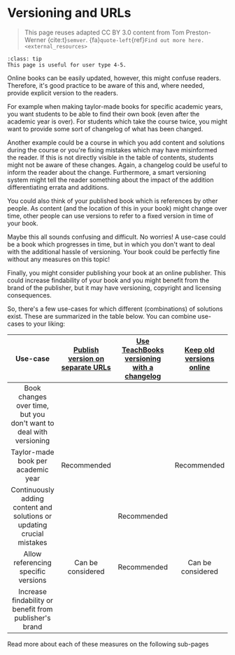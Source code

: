 # Versioning and URLs

> This page reuses adapted CC BY 3.0 content from Tom Preston-Werner {cite:t}`semver`. {fa}`quote-left`{ref}`Find out more here.<external_resources>`

```{admonition} User types
:class: tip
This page is useful for user type 4-5.
```

Online books can be easily updated, however, this might confuse readers. Therefore, it's good practice to be aware of this and, where needed, provide explicit version to the readers.

For example when making taylor-made books for specific academic years, you want students to be able to find their own book (even after the academic year is over). For students which take the course twice, you might want to provide some sort of changelog of what has been changed.

Another example could be a course in which you add content and solutions during the course or you're fixing mistakes which may have misinformed the reader. If this is not directly visible in the table of contents, students might not be aware of these changes. Again, a changelog could be useful to inform the reader about the change. Furthermore, a smart versioning system might tell the reader something about the impact of the addition differentiating errata and additions.

You could also think of your published book which is references by other people. As content (and the location of this in your book) might change over time, other people can use versions to refer to a fixed version in time of your book.

Maybe this all sounds confusing and difficult. No worries! A use-case could be a book which progresses in time, but in which you don't want to deal with the additional hassle of versioning. Your book could be perfectly fine without any measures on this topic!

Finally, you might consider publishing your book at an online publisher. This could increase findability of your book and you might benefit from the brand of the publisher, but it may have versioning, copyright and licensing consequences.

So, there's a few use-cases for which different (combinations) of solutions exist. These are summarized in the table below. You can combine use-cases to your liking:

| Use-case | [Publish version on separate URLs](./versions_URLs.md) | [Use TeachBooks versioning with a changelog](versioning_changelog) | [Keep old versions online](./versioning_archived.md) | [Keep source code of old versions online](./versioning_archived.md) | [Publish your book officially](./publisher.md) |
|:---:|:---:|:---:|:---:|:---:|:---:|
| Book changes over time, but you don't want to deal with versioning |  |  |  |  |  |
| Taylor-made book per academic year | Recommended |  | Recommended | Can be considered |  |
| Continuously adding content and solutions or updating crucial mistakes |  | Recommended |  |  |  |
| Allow referencing specific versions | Can be considered | Recommended | Can be considered | Recommended |  |
| Increase findability or benefit from publisher's brand |  |  |  |  | Recommended |

Read more about each of these measures on the following sub-pages

